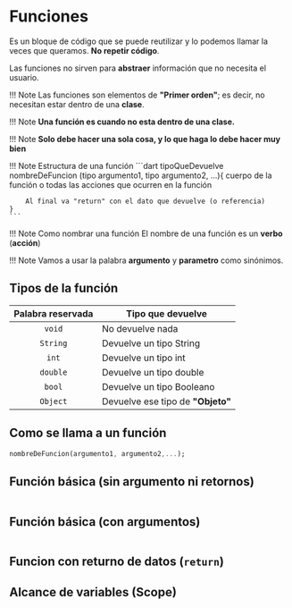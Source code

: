 # Funciones

Es un bloque de código que se puede reutilizar y lo podemos llamar la veces que queramos. **No repetir código**.

Las funciones no sirven para **abstraer** información que no necesita el usuario.

!!! Note
    Las funciones son elementos de **"Primer orden"**; es decir, no necesitan estar dentro de una **clase**.

!!! Note
    **Una función es cuando no esta dentro de una clase.**

!!! Note
    **Solo debe hacer una sola cosa, y lo que haga lo debe hacer muy bien**

!!! Note Estructura de una función
    ```dart
    tipoQueDevuelve nombreDeFuncion (tipo argumento1, tipo argumento2, ...){
        cuerpo de la función o
        todas las acciones que ocurren en la función

        Al final va "return" con el dato que devuelve (o referencia)
    }
    ```

!!! Note Como nombrar una función
    El nombre de una función es un **verbo** (**acción**)

!!! Note
    Vamos a usar la palabra **argumento** y **parametro** como sinónimos.

## Tipos de la función

|Palabra reservada |Tipo que devuelve|
|:---:|---|
|`void`|No devuelve nada|
|`String`|Devuelve un tipo String|
|`int`|Devuelve un tipo int|
|`double`|Devuelve un tipo double|
|`bool`|Devuelve un tipo Booleano|
|`Object`|Devuelve ese tipo de **"Objeto"**|

## Como se llama a un función

```dart
nombreDeFuncion(argumento1, argumento2,...);
```

## Función básica (sin argumento ni retornos)

```dart
```

## Función básica (con argumentos)

```dart
```
## Funcion con returno de datos (`return`)


## Alcance de variables (Scope)
